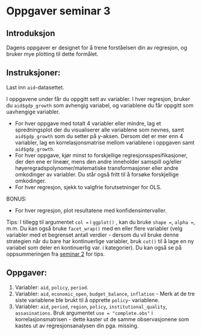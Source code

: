 Oppgaver seminar 3
================

Introduksjon
------------

Dagens oppgaver er designet for å trene forståelsen din av regresjon, og bruker mye plotting til dette formålet.

Instruksjoner:
--------------

Last inn `aid`-datasettet.

I oppgavene under får du oppgitt sett av variabler. I hver regresjon, bruker du `aid$gdp_growth` som avhengig variabel, og variablene du får oppgitt som uavhengige variabler.

-   For hver oppgave med totalt 4 variabler eller mindre, lag et spredningsplot der du visualiserer alle variablene som nevnes, samt `aid$gdp_growth` som du setter på y-aksen. Dersom det er mer enn 4 variabler, lag en korrelasjonsmatrise mellom variablene i oppgaven samt `aid$gdp_growth`.
-   For hver oppgave, kjør minst to forskjellige regresjonsspesifikasjoner, der den ene er lineær, mens den andre inneholder samspill og/eller høyeregradspolynomer/matematiske transformasjoner eller andre omkodinger av variabler. Du står også fritt til å forsøke forskjellige omkodinger.
-   For hver regresjon, sjekk to valgfrie forutsetninger for OLS.

BONUS:

-   For hver regresjon, plot resultatene med konfidensintervaller.

Tips: I tillegg til argumentet `col =` i `ggplot()` , kan du bruke `shape =`, `alpha =`, m.m. Du kan også bruke `facet_wrap()` med en eller flere variabler (velg variabler med et begrenset antall verdier - dersom du vil bruke denne strategien når du bare har kontinuerlige variabler, bruk `cut()` til å lage en ny variabel som deler en kontinuerlig var. i kategorier). Du kan også se på oppsummeringen fra [seminar 2](https://github.com/liserodland/stv4020aR/blob/master/H20-seminarer/Innf%C3%B8ringsseminarer/docs/seminarer/seminar2.md) for tips.

Oppgaver:
---------

1.  Variabler: `aid`, `policy`, `period`.
2.  Variabler: `aid`, `economic_open`, `budget_balance`, `inflation` - Merk at de tre siste variablene ble brukt til å opprette `policy`- variablene.
3.  Variabler: `aid`, `period`, `region`, `policy`, `institutional_quality`, `assasinations`. Bruk argumentet `use = "complete.obs"` i korrelasjonsmatrisen - dette kaster ut de samme observasjonene som kastes ut av regresjonsanalysen din pga. missing.
